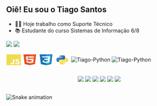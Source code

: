 ## Oiê! Eu sou o Tiago Santos

- 🧑‍💼 Hoje trabalho como Suporte Técnico
- 📚 Estudante do curso Sistemas de Informação 6/8

<div align= "left">
  <a href="https://github.com/tiagosts99"></a>
  <img height="180em" src="https://github-readme-stats.vercel.app/api?username=tiagosts99&show_icons=true&theme=github_dark&include_all_commits=true&count_private=true"/>
  <img height="180em" src="https://github-readme-stats.vercel.app/api/top-langs/?username=tiagosts99&layout=compact&langs_count=7&theme=github_dark"/>
</div>
<div aling= "center" style="display: inline_block" ><br>
  <img align="center" alt="Tiago-Js" height="30" width="40" src="https://raw.githubusercontent.com/devicons/devicon/master/icons/javascript/javascript-plain.svg">
  <img align="center" alt="Tiago-HTML" height="30" width="40" src="https://raw.githubusercontent.com/devicons/devicon/master/icons/html5/html5-original.svg">
  <img align="center" alt="Tiago-CSS" height="30" width="40" src="https://raw.githubusercontent.com/devicons/devicon/master/icons/css3/css3-original.svg">
  <img align="center" alt="Tiago-Python" height="30" width="40" src="https://raw.githubusercontent.com/devicons/devicon/master/icons/python/python-original.svg">
  <img align="center" alt="Tiago-Python" height="30" width="40" src="https://cdn.jsdelivr.net/gh/devicons/devicon/icons/php/php-original.svg" />
  <img align="center" alt="Tiago-Python" height="30" width="40" src="https://cdn.jsdelivr.net/gh/devicons/devicon/icons/c/c-original.svg" />
  </div>
  
  ##
  
  <div align= "center"> 
  <a href="https://www.twitch.tv/kiritoofps"><img src="https://img.shields.io/badge/Twitch-9146FF?style=for-the-badge&logo=twitch&logoColor=white" target="_blank"></a>
  <a href="https://twitter.com/Kiritoofps"><img src="https://img.shields.io/badge/Twitter-1DA1F2?style=for-the-badge&logo=twitter&logoColor=white"></a>
  <a href="https://www.linkedin.com/in/tiago-santos-973218156/"><img src="https://img.shields.io/badge/LinkedIn-0077B5?style=for-the-badge&logo=linkedin&logoColor=white"></a>
  <a href="https://www.codewars.com/users/Tiagosts"><img src="https://img.shields.io/badge/Codewars-B1361E?style=for-the-badge&logo=Codewars&logoColor=white"></a>
  <a href="https://br.pinterest.com/tiagosamuel_sts/"><img src="https://img.shields.io/badge/Pinterest-%23E60023.svg?&style=for-the-badge&logo=Pinterest&logoColor=white"></a>
  <a href="https://open.spotify.com/user/12165672670"><img src="https://img.shields.io/badge/Spotify-1ED760?&style=for-the-badge&logo=spotify&logoColor=white"></a>
 </div>
  
 ##
 ![Snake animation](https://github.com/tiagosts99/tiagosts99/blob/output/github-contribution-grid-snake.svg)

